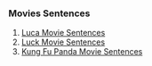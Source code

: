 ### **Movies Sentences**

1. [Luca Movie Sentences](./luca-movie-sentences/README.md)
2. [Luck Movie Sentences](./luck-movie-sentences/README.md)
3. [Kung Fu Panda Movie Sentences](./kung-fu-panda-movie-sentences/README.md)
